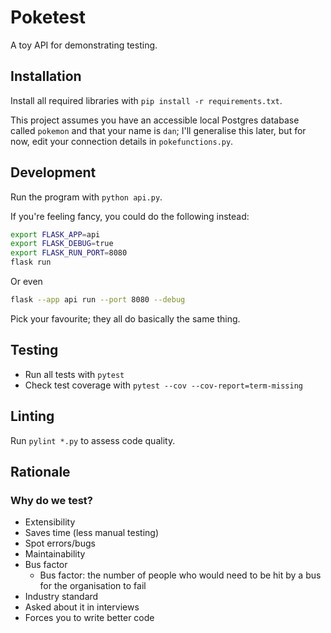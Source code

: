 # Poketest

A toy API for demonstrating testing.

## Installation

Install all required libraries with `pip install -r requirements.txt`.

This project assumes you have an accessible local Postgres database called `pokemon` and that your name is `dan`; I'll generalise this later, but for now, edit your connection details in `pokefunctions.py`.

## Development

Run the program with `python api.py`.

If you're feeling fancy, you could do the following instead:

```sh
export FLASK_APP=api
export FLASK_DEBUG=true
export FLASK_RUN_PORT=8080
flask run
```

Or even

```sh
flask --app api run --port 8080 --debug
```

Pick your favourite; they all do basically the same thing.

## Testing

- Run all tests with `pytest`
- Check test coverage with `pytest --cov --cov-report=term-missing`

## Linting

Run `pylint *.py` to assess code quality.

## Rationale

### Why do we test?

- Extensibility
- Saves time (less manual testing)
- Spot errors/bugs
- Maintainability
- Bus factor
  - Bus factor: the number of people who would need to be hit by a bus for the organisation to fail
- Industry standard
- Asked about it in interviews
- Forces you to write better code